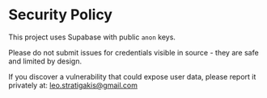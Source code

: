 # Security Policy

This project uses Supabase with public `anon` keys.

Please do not submit issues for credentials visible in source - they are safe and limited by design.

If you discover a vulnerability that could expose user data, please report it privately at: leo.stratigakis@gmail.com
